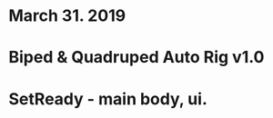# March 31. 2019
# 
# Biped & Quadruped Auto Rig v1.0
#

# SetReady - main body, ui.
# 
# 
#
#
#
#
#

